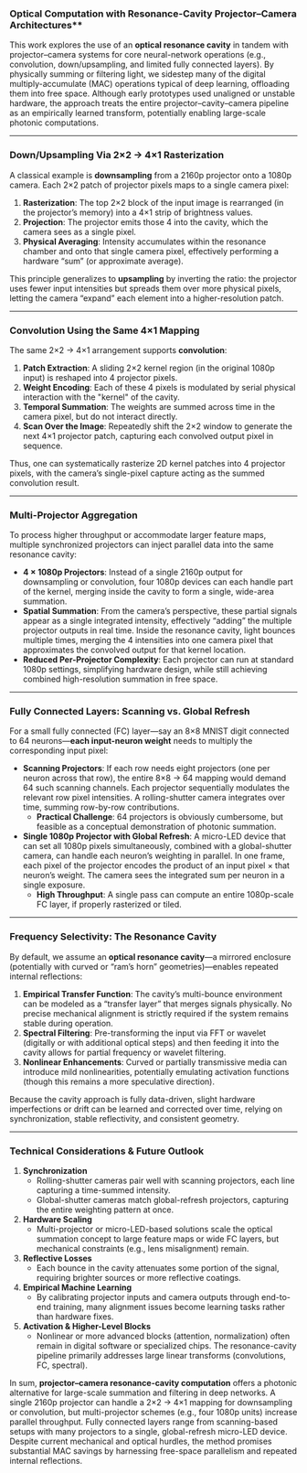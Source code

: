 ### Optical Computation with Resonance-Cavity Projector–Camera Architectures**

This work explores the use of an **optical resonance cavity** in tandem with projector–camera systems for core neural-network operations (e.g., convolution, down/upsampling, and limited fully connected layers). By physically summing or filtering light, we sidestep many of the digital multiply-accumulate (MAC) operations typical of deep learning, offloading them into free space. Although early prototypes used unaligned or unstable hardware, the approach treats the entire projector–cavity–camera pipeline as an empirically learned transform, potentially enabling large-scale photonic computations.

---

### Down/Upsampling Via 2×2 → 4×1 Rasterization

A classical example is **downsampling** from a 2160p projector onto a 1080p camera. Each 2×2 patch of projector pixels maps to a single camera pixel:

1. **Rasterization**: The top 2×2 block of the input image is rearranged (in the projector’s memory) into a 4×1 strip of brightness values.  
2. **Projection**: The projector emits those 4 into the cavity, which the camera sees as a single pixel.  
3. **Physical Averaging**: Intensity accumulates within the resonance chamber and onto that single camera pixel, effectively performing a hardware “sum” (or approximate average).  

This principle generalizes to **upsampling** by inverting the ratio: the projector uses fewer input intensities but spreads them over more physical pixels, letting the camera “expand” each element into a higher-resolution patch.

---

### Convolution Using the Same 4×1 Mapping

The same 2×2 → 4×1 arrangement supports **convolution**:

1. **Patch Extraction**: A sliding 2×2 kernel region (in the original 1080p input) is reshaped into 4 projector pixels.  
2. **Weight Encoding**: Each of these 4 pixels is modulated by serial physical interaction with the "kernel" of the cavity.
3. **Temporal Summation**: The weights are summed across time in the camera pixel, but do not interact directly.
4. **Scan Over the Image**: Repeatedly shift the 2×2 window to generate the next 4×1 projector patch, capturing each convolved output pixel in sequence.

Thus, one can systematically rasterize 2D kernel patches into 4 projector pixels, with the camera’s single-pixel capture acting as the summed convolution result.

---

### Multi-Projector Aggregation

To process higher throughput or accommodate larger feature maps, multiple synchronized projectors can inject parallel data into the same resonance cavity:

- **4 × 1080p Projectors**: Instead of a single 2160p output for downsampling or convolution, four 1080p devices can each handle part of the kernel, merging inside the cavity to form a single, wide-area summation.  
- **Spatial Summation**: From the camera’s perspective, these partial signals appear as a single integrated intensity, effectively “adding” the multiple projector outputs in real time.  Inside the resonance cavity, light bounces multiple times, merging the 4 intensities into one camera pixel that approximates the convolved output for that kernel location.
- **Reduced Per-Projector Complexity**: Each projector can run at standard 1080p settings, simplifying hardware design, while still achieving combined high-resolution summation in free space.

---

### Fully Connected Layers: Scanning vs. Global Refresh

For a small fully connected (FC) layer—say an 8×8 MNIST digit connected to 64 neurons—**each input-neuron weight** needs to multiply the corresponding input pixel:

- **Scanning Projectors**: If each row needs eight projectors (one per neuron across that row), the entire 8×8 → 64 mapping would demand 64 such scanning channels. Each projector sequentially modulates the relevant row pixel intensities. A rolling-shutter camera integrates over time, summing row-by-row contributions.  
  - **Practical Challenge**: 64 projectors is obviously cumbersome, but feasible as a conceptual demonstration of photonic summation.  
- **Single 1080p Projector with Global Refresh**: A micro-LED device that can set all 1080p pixels simultaneously, combined with a global-shutter camera, can handle each neuron’s weighting in parallel. In one frame, each pixel of the projector encodes the product of an input pixel × that neuron’s weight. The camera sees the integrated sum per neuron in a single exposure.  
  - **High Throughput**: A single pass can compute an entire 1080p-scale FC layer, if properly rasterized or tiled.

---

### Frequency Selectivity: The Resonance Cavity

By default, we assume an **optical resonance cavity**—a mirrored enclosure (potentially with curved or “ram’s horn” geometries)—enables repeated internal reflections:

1. **Empirical Transfer Function**: The cavity’s multi-bounce environment can be modeled as a “transfer layer” that merges signals physically. No precise mechanical alignment is strictly required if the system remains stable during operation.  
2. **Spectral Filtering**: Pre-transforming the input via FFT or wavelet (digitally or with additional optical steps) and then feeding it into the cavity allows for partial frequency or wavelet filtering.  
3. **Nonlinear Enhancements**: Curved or partially transmissive media can introduce mild nonlinearities, potentially emulating activation functions (though this remains a more speculative direction).

Because the cavity approach is fully data-driven, slight hardware imperfections or drift can be learned and corrected over time, relying on synchronization, stable reflectivity, and consistent geometry.

---

### Technical Considerations & Future Outlook

1. **Synchronization**  
   - Rolling-shutter cameras pair well with scanning projectors, each line capturing a time-summed intensity.  
   - Global-shutter cameras match global-refresh projectors, capturing the entire weighting pattern at once.  
2. **Hardware Scaling**  
   - Multi-projector or micro-LED-based solutions scale the optical summation concept to large feature maps or wide FC layers, but mechanical constraints (e.g., lens misalignment) remain.  
3. **Reflective Losses**  
   - Each bounce in the cavity attenuates some portion of the signal, requiring brighter sources or more reflective coatings.  
4. **Empirical Machine Learning**  
   - By calibrating projector inputs and camera outputs through end-to-end training, many alignment issues become learning tasks rather than hardware fixes.  
5. **Activation & Higher-Level Blocks**  
   - Nonlinear or more advanced blocks (attention, normalization) often remain in digital software or specialized chips. The resonance-cavity pipeline primarily addresses large linear transforms (convolutions, FC, spectral).

In sum, **projector–camera resonance-cavity computation** offers a photonic alternative for large-scale summation and filtering in deep networks. A single 2160p projector can handle a 2×2 → 4×1 mapping for downsampling or convolution, but multi-projector schemes (e.g., four 1080p units) increase parallel throughput. Fully connected layers range from scanning-based setups with many projectors to a single, global-refresh micro-LED device. Despite current mechanical and optical hurdles, the method promises substantial MAC savings by harnessing free-space parallelism and repeated internal reflections.
